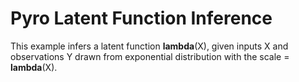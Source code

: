 # Pyro Latent Function Inference

This example infers a latent function **lambda**(X),
given inputs X and observations Y drawn from 
exponential distribution with the scale = **lambda**(X).

